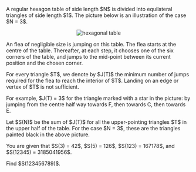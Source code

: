 <p>A regular hexagon table of side length $N$ is divided into equilateral triangles of side length $1$. The picture below is an illustration of the case $N = 3$.</p>

<div style="text-align:center;">
<img src="project/images/p702_jumping_flea.png" alt="hexagonal table" />
</div>

<p>An flea of negligible size is jumping on this table. The flea starts at the centre of the table. Thereafter, at each step, it chooses one of the six corners of the table, and jumps to the mid-point between its current position and the chosen corner.</p>

<p>For every triangle $T$, we denote by $J(T)$ the minimum number of jumps required for the flea to reach the interior of $T$. Landing on an edge or vertex of $T$ is not sufficient.</p>

<p>For example, $J(T) = 3$ for the triangle marked with a star in the picture: by jumping from the centre half way towards F, then towards C, then towards E.</p>

<p>Let $S(N)$ be the sum of $J(T)$ for all the upper-pointing triangles $T$ in the upper half of the table. For the case $N = 3$, these are the triangles painted black in the above picture.</p>

<p>You are given that $S(3) = 42$, $S(5) = 126$, $S(123) = 167178$, and $S(12345) = 3185041956$.</p>

<p>Find $S(123456789)$.</p>

